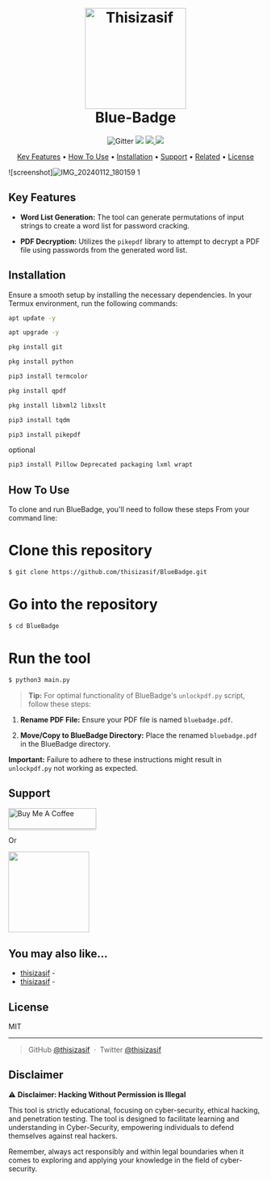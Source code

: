
<h1 align="center">
  <br>
  <a href="http://thisizasif.blogspot.com/"><img src="https://github.com/thisizasif/BlueBadge/assets/68771679/7ab73a37-f577-40d4-ae37-cae899b1798a" alt="Thisizasif" width="200"></a>
  <br>
  Blue-Badge
  <br>
</h1>


<p align="center">
    <img src="https://badge.fury.io/js/thisizasif"
         alt="Gitter">
  </a>
  <a href="https://gitter.im/thisizasif/BlueBadge"><img src="https://badges.gitter.im/amitmerchant1990/electron-markdownify.svg"></a>
  <a href="https://saythanks.io/to/thisizasif@gmail.com">
      <img src="https://img.shields.io/badge/SayThanks.io-%E2%98%BC-1EAEDB.svg">
  </a>
  <a href="https://www.paypal.me/thisizasif">
    <img src="https://img.shields.io/badge/$-donate-ff69b4.svg?maxAge=2592000&amp;style=flat">
  </a>
</p>

<p align="center">
  <a href="#key-features">Key Features</a> •
  <a href="#how-to-use">How To Use</a> •
  <a href="#Installation">Installation</a> •
  <a href="#Support">Support</a> •
  <a href="#related">Related</a> •
  <a href="#license">License</a>
</p>

![screenshot]![IMG_20240112_180159 1](https://github.com/thisizasif/BlueBadge/assets/68771679/1388b131-25e2-4aef-957b-53b1644351a5)



## Key Features

- **Word List Generation:** The tool can generate permutations of input strings to create a word list for password cracking.

- **PDF Decryption:** Utilizes the `pikepdf` library to attempt to decrypt a PDF file using passwords from the generated word list.

## Installation

Ensure a smooth setup by installing the necessary dependencies. In your Termux environment, run the following commands:


```bash
apt update -y
```

```bash
apt upgrade -y
```

```bash
pkg install git
```

```bash
pkg install python 
```

```bash
pip3 install termcolor
```

```bash
pkg install qpdf
```

```bash
pkg install libxml2 libxslt
```

```bash
pip3 install tqdm
```

```bash
pip3 install pikepdf
```

optional
```bash
pip3 install Pillow Deprecated packaging lxml wrapt
```

## How To Use

To clone and run BlueBadge, you'll need to follow these steps From your command line:

# Clone this repository
```bash
$ git clone https://github.com/thisizasif/BlueBadge.git
```

# Go into the repository
```bash
$ cd BlueBadge
```

# Run the tool
```bash
$ python3 main.py
```

> **Tip:**
For optimal functionality of BlueBadge's `unlockpdf.py` script, follow these steps:

1. **Rename PDF File:** Ensure your PDF file is named `bluebadge.pdf`.
   
2. **Move/Copy to BlueBadge Directory:** Place the renamed `bluebadge.pdf` in the BlueBadge directory.

**Important:** Failure to adhere to these instructions might result in `unlockpdf.py` not working as expected.

## Support

<a href="https://www.buymeacoffee.com/thisizasif" target="_blank"><img src="https://www.buymeacoffee.com/assets/img/custom_images/purple_img.png" alt="Buy Me A Coffee" style="height: 41px !important;width: 174px !important;box-shadow: 0px 3px 2px 0px rgba(190, 190, 190, 0.5) !important;-webkit-box-shadow: 0px 3px 2px 0px rgba(190, 190, 190, 0.5) !important;" ></a>

<p>Or</p> 

<a href="https://www.patreon.com/thisizasif">
	<img src="https://c5.patreon.com/external/logo/become_a_patron_button@2x.png" width="160">
</a>

## You may also like...

- [thisizasif]() - 
- [thisizasif]() - 

## License

MIT

---

> GitHub [@thisizasif](https://github.com/thisizasif) &nbsp;&middot;&nbsp;
> Twitter [@thisizasif](https://twitter.com/thisixasif)

## Disclaimer

⚠️ **Disclaimer: Hacking Without Permission is Illegal**

This tool is strictly educational, focusing on cyber-security, ethical hacking, and penetration testing. The tool is designed to facilitate learning and understanding in Cyber-Security, empowering individuals to defend themselves against real hackers.

Remember, always act responsibly and within legal boundaries when it comes to exploring and applying your knowledge in the field of cyber-security.
